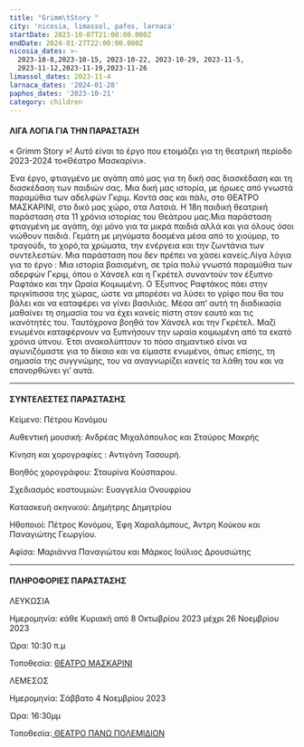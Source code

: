 ```yaml
---
title: "Grimm\tStory "
city: 'nicosia, limassol, pafos, larnaca'
startDate: 2023-10-07T21:00:00.000Z
endDate: 2024-01-27T22:00:00.000Z
nicosia_dates: >-
  2023-10-8,2023-10-15, 2023-10-22, 2023-10-29, 2023-11-5,
  2023-11-12,2023-11-19,2023-11-26
limassol_dates: 2023-11-4
larnaca_dates: '2024-01-28'
paphos_dates: '2023-10-21'
category: children
---
```


#### ΛΙΓΑ ΛΟΓΙΑ ΓΙΑ ΤΗΝ ΠΑΡΑΣΤΑΣΗ

« Grimm	Story »! Αυτό είναι το έργο που ετοιμάζει για τη θεατρική περίοδο 2023-2024 το«Θέατρο Μασκαρίνι».

Ένα έργο, φτιαγμένο με αγάπη από μας για τη δική σας διασκέδαση και τη διασκέδαση των παιδιών σας. Μια δική μας ιστορία, με ήρωες από γνωστά παραμύθια των αδελφών Γκριμ. Κοντά σας και πάλι, στο ΘΕΑΤΡΟ ΜΑΣΚΑΡΙΝΙ, στο δικό μας χώρο, στα Λατσιά.	H 18η παιδική θεατρική παράσταση στα 11 χρόνια ιστορίας του Θεάτρου μας.Μια παράσταση φτιαγμένη με αγάπη, όχι μόνο για τα μικρά παιδιά αλλά και για όλους όσοι νιώθουν παιδιά. Γεμάτη με μηνύματα δοσμένα μέσα από το χιούμορ, το τραγούδι, το χορό,τα χρώματα, την ενέργεια και την ζωντάνια των συντελεστών. Μια παράσταση που δεν πρέπει να χάσει κανείς.Λίγα λόγια για το έργο	: Μια ιστορία βασισμένη, σε τρία πολύ γνωστά παραμύθια των αδερφών Γκριμ, όπου ο Χάνσελ και η Γκρέτελ συναντούν τον έξυπνο Ραφτάκο και την Ωραία Κοιμωμένη. Ο Έξυπνος Ραφτάκος πάει στην πριγκίπισσα της χώρας, ώστε να μπορέσει να λύσει το γρίφο που θα του βάλει και να καταφέρει να γίνει βασιλιάς. Μέσα απ’ αυτή τη διαδικασία μαθαίνει τη σημασία του να έχει κανείς πίστη στον εαυτό και τις ικανότητές του. Ταυτόχρονα	βοηθά τον Χάνσελ	και την Γκρέτελ.	Μαζί ενωμένοι	καταφέρνουν	να ξυπνήσουν την ωραία κοιμωμένη από τα εκατό χρόνια ύπνου. Έτσι ανακαλύπτουν το πόσο σημαντικό είναι να αγωνιζόμαστε για το δίκαιο και να είμαστε ενωμένοι, όπως επίσης, τη σημασία της συγγνώμης, του να αναγνωρίζει κανείς τα λάθη του και να επανορθώνει γι’ αυτά.

***

#### ΣΥΝΤΕΛΕΣΤΕΣ ΠΑΡΑΣΤΑΣΗΣ

Κείμενο:	Πέτρου	Κονόμου

Αυθεντική	μουσική:	 Ανδρέας Μιχαλόπουλος και Σταύρος Μακρής 

Κίνηση και χορογραφίες : Αντιγόνη Τασουρή.&#x9;

Βοηθός	χορογράφου:  Σταυρίνα Κούσπαρου.&#x9;

Σχεδιασμός κοστουμιών: Ευαγγελία Ονουφρίου 

Κατασκευή σκηνικού:  Δημήτρης Δημητρίου

Ηθοποιοί:	Πέτρος	Κονόμου,	Έφη Χαραλάμπους,	Άντρη Κούκου	και Παναγιώτης	Γεωργίου.&#x9;

Αφίσα: Μαριάννα Παναγιώτου και Μάρκος Ιούλιος Δρουσιώτης

***

#### ΠΛΗΡΟΦΟΡΙΕΣ ΠΑΡΑΣΤΑΣΗΣ

ΛΕΥΚΩΣΙΑ

Ημερομηνία: κάθε Κυριακή από 8 Οκτωβρίου 2023 μέχρι 26 Νοεμβρίου 2023

Ώρα: 10:30 π.μ

Τοποθεσία: [ΘΕΑΤΡΟ ΜΑΣΚΑΡΙΝΙ ](https://www.google.com/maps/place/%CE%98%CE%AD%CE%B1%CF%84%CF%81%CE%BF+%CE%9C%CE%B1%CF%83%CE%BA%CE%B1%CF%81%CE%AF%CE%BD%CE%B9/@35.118677,33.3761871,17z/data=!3m1!4b1!4m6!3m5!1s0x14de190879b8036b:0xa61c1fbebbf53da8!8m2!3d35.1186726!4d33.378762!16s%2Fg%2F11jy3pmbk5?entry=ttu)

ΛΕΜΕΣΟΣ

Ημερομηνία: Σάββατο 4 Νοεμβρίου 2023

Ώρα: 16:30μμ

Τοποθεσία:[ ΘΕΑΤΡΟ ΠΑΝΩ ΠΟΛΕΜΙΔΙΩΝ ](https://www.google.com/maps/place/Cultural+Hall+of+Pano+Polemidia/@34.704668,32.9893072,17z/data=!4m10!1m2!2m1!1zzrjOtc6xz4TPgc6_IM-AzrHOvc-JIM-Azr_Ou861zrzOuc60zrnPic69!3m6!1s0x14e733dfadab0899:0x47c8d1c119781452!8m2!3d34.7046059!4d32.9916242!15sCirOuM61zrHPhM-Bzr8gz4DOsc69z4kgz4DOv867zrXOvM65zrTOuc-Jzr2SAQNhcnTgAQA!16s%2Fg%2F1tdby_5l?entry=ttu)

